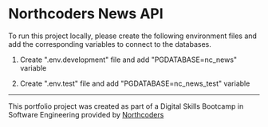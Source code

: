 # Northcoders News API

To run this project locally, please create the following environment files and add the corresponding variables to connect to the databases.

1. Create ".env.development" file and add "PGDATABASE=nc_news" variable

2. Create ".env.test" file and add "PGDATABASE=nc_news_test" variable

---

This portfolio project was created as part of a Digital Skills Bootcamp in Software Engineering provided by [Northcoders](https://northcoders.com/)
